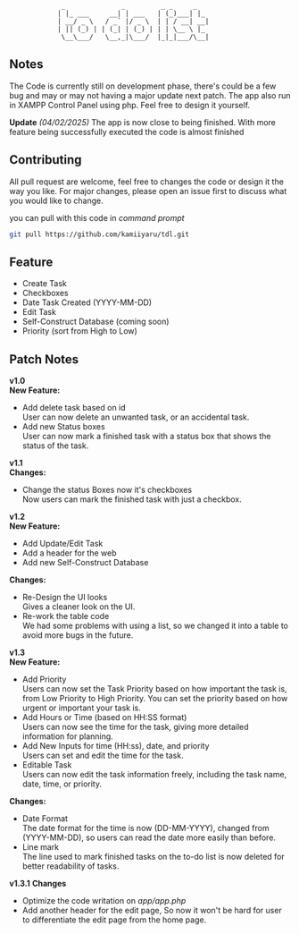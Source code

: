				 _              _         _ _     _   
				| |_ ___     __| | ___   | (_)___| |_ 
				| __/ _ \   / _` |/ _ \  | | / __| __|
				| || (_) | | (_| | (_) | | | \__ \ |_ 
				 \__\___/   \__,_|\___/  |_|_|___/\__|
                    

## Notes

The Code is currently still on development phase, there's could be a few bug and
may or may not having a major update next patch. The app also run in XAMPP Control Panel using php.
Feel free to design it yourself.

**Update**
*(04/02/2025)* The app is now close to being finished. With more feature 
being successfully executed the code is almost finished

## Contributing

All pull request are welcome, feel free to changes the code or design it the way you like.
For major changes, please open an issue first to discuss what you would like to change.

you can pull with this code in *command prompt*
```bash
git pull https://github.com/kamiiyaru/tdl.git
```

## Feature

- Create Task
- Checkboxes
- Date Task Created (YYYY-MM-DD)
- Edit Task 
- Self-Construct Database (coming soon)
- Priority (sort from High to Low)

## Patch Notes

**v1.0**  
**New Feature:**  
- Add delete task based on id  
  User can now delete an unwanted task, or an accidental task.  
- Add new Status boxes  
  User can now mark a finished task with a status box that shows the status of the task.  

**v1.1**  
**Changes:**  
- Change the status Boxes now it's checkboxes  
  Now users can mark the finished task with just a checkbox.  

**v1.2**  
**New Feature:**  
- Add Update/Edit Task  
- Add a header for the web  
- Add new Self-Construct Database  

**Changes:**  
- Re-Design the UI looks  
  Gives a cleaner look on the UI.  
- Re-work the table code  
  We had some problems with using a list, so we changed it into a table to avoid more bugs in the future.  

**v1.3**  
**New Feature:**  
- Add Priority  
  Users can now set the Task Priority based on how important the task is, from Low Priority to High Priority. You can set the priority based on how urgent or important your task is.  
- Add Hours or Time (based on HH:SS format)  
  Users can now see the time for the task, giving more detailed information for planning.  
- Add New Inputs for time (HH:ss), date, and priority  
  Users can set and edit the time for the task.  
- Editable Task  
  Users can now edit the task information freely, including the task name, date, time, or priority.  

**Changes:**  
- Date Format  
  The date format for the time is now (DD-MM-YYYY), changed from (YYYY-MM-DD), so users can read the date more easily than before.  
- Line mark  
  The line used to mark finished tasks on the to-do list is now deleted for better readability of tasks.

**v1.3.1**
**Changes**
- Optimize the code writation on *app/app.php*
- Add another header for the edit page, So now it won't be hard for user to differentiate the edit page from the home page. 